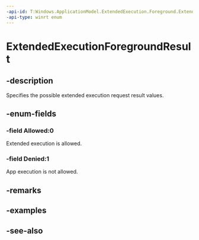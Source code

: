 ```yaml
---
-api-id: T:Windows.ApplicationModel.ExtendedExecution.Foreground.ExtendedExecutionForegroundResult
-api-type: winrt enum
---
```


<!-- Enumeration syntax
public enum Windows.ApplicationModel.ExtendedExecution.Foreground.ExtendedExecutionForegroundResult : int
-->

# ExtendedExecutionForegroundResult

## -description
Specifies the possible extended execution request result values.

## -enum-fields
### -field Allowed:0
Extended execution is allowed.

### -field Denied:1
App execution is not allowed.


## -remarks

## -examples

## -see-also